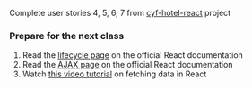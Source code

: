 Complete user stories 4, 5, 6, 7 from [cyf-hotel-react](https://github.com/CodeYourFuture/cyf-hotel-react) project

### Prepare for the next class

1. Read the [lifecycle page](https://reactjs.org/docs/state-and-lifecycle.html) on the official React documentation
2. Read the [AJAX page](https://reactjs.org/docs/faq-ajax.html) on the official React documentation
3. Watch [this video tutorial](https://www.youtube.com/watch?v=TxqqrNfgTto) on fetching data in React
